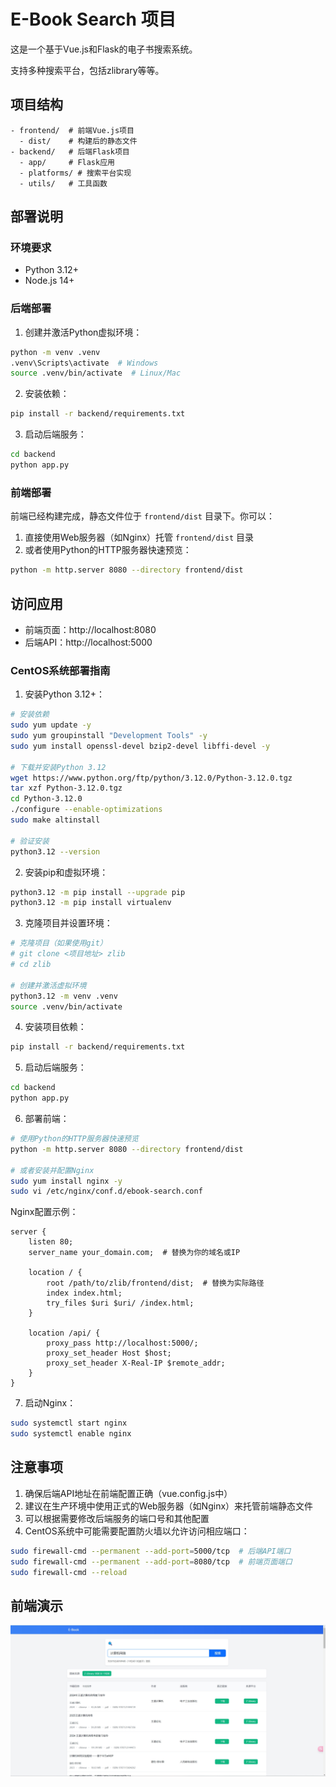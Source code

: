 # E-Book Search 项目

这是一个基于Vue.js和Flask的电子书搜索系统。

支持多种搜索平台，包括zlibrary等等。

## 项目结构

```
- frontend/  # 前端Vue.js项目
  - dist/    # 构建后的静态文件
- backend/   # 后端Flask项目
  - app/     # Flask应用
  - platforms/ # 搜索平台实现
  - utils/   # 工具函数
```

## 部署说明

### 环境要求

- Python 3.12+
- Node.js 14+

### 后端部署

1. 创建并激活Python虚拟环境：
```bash
python -m venv .venv
.venv\Scripts\activate  # Windows
source .venv/bin/activate  # Linux/Mac
```

2. 安装依赖：
```bash
pip install -r backend/requirements.txt
```

3. 启动后端服务：
```bash
cd backend
python app.py
```

### 前端部署

前端已经构建完成，静态文件位于 `frontend/dist` 目录下。你可以：

1. 直接使用Web服务器（如Nginx）托管 `frontend/dist` 目录
2. 或者使用Python的HTTP服务器快速预览：
```bash
python -m http.server 8080 --directory frontend/dist
```

## 访问应用

- 前端页面：http://localhost:8080
- 后端API：http://localhost:5000

### CentOS系统部署指南

1. 安装Python 3.12+：
```bash
# 安装依赖
sudo yum update -y
sudo yum groupinstall "Development Tools" -y
sudo yum install openssl-devel bzip2-devel libffi-devel -y

# 下载并安装Python 3.12
wget https://www.python.org/ftp/python/3.12.0/Python-3.12.0.tgz
tar xzf Python-3.12.0.tgz
cd Python-3.12.0
./configure --enable-optimizations
sudo make altinstall

# 验证安装
python3.12 --version
```

2. 安装pip和虚拟环境：
```bash
python3.12 -m pip install --upgrade pip
python3.12 -m pip install virtualenv
```

3. 克隆项目并设置环境：
```bash
# 克隆项目（如果使用git）
# git clone <项目地址> zlib
# cd zlib

# 创建并激活虚拟环境
python3.12 -m venv .venv
source .venv/bin/activate
```

4. 安装项目依赖：
```bash
pip install -r backend/requirements.txt
```

5. 启动后端服务：
```bash
cd backend
python app.py
```

6. 部署前端：
```bash
# 使用Python的HTTP服务器快速预览
python -m http.server 8080 --directory frontend/dist

# 或者安装并配置Nginx
sudo yum install nginx -y
sudo vi /etc/nginx/conf.d/ebook-search.conf
```

Nginx配置示例：
```
server {
    listen 80;
    server_name your_domain.com;  # 替换为你的域名或IP

    location / {
        root /path/to/zlib/frontend/dist;  # 替换为实际路径
        index index.html;
        try_files $uri $uri/ /index.html;
    }

    location /api/ {
        proxy_pass http://localhost:5000/;
        proxy_set_header Host $host;
        proxy_set_header X-Real-IP $remote_addr;
    }
}
```

7. 启动Nginx：
```bash
sudo systemctl start nginx
sudo systemctl enable nginx
```

## 注意事项

1. 确保后端API地址在前端配置正确（vue.config.js中）
2. 建议在生产环境中使用正式的Web服务器（如Nginx）来托管前端静态文件
3. 可以根据需要修改后端服务的端口号和其他配置
4. CentOS系统中可能需要配置防火墙以允许访问相应端口：
```bash
sudo firewall-cmd --permanent --add-port=5000/tcp  # 后端API端口
sudo firewall-cmd --permanent --add-port=8080/tcp  # 前端页面端口
sudo firewall-cmd --reload
```

## 前端演示
![image](1.png)